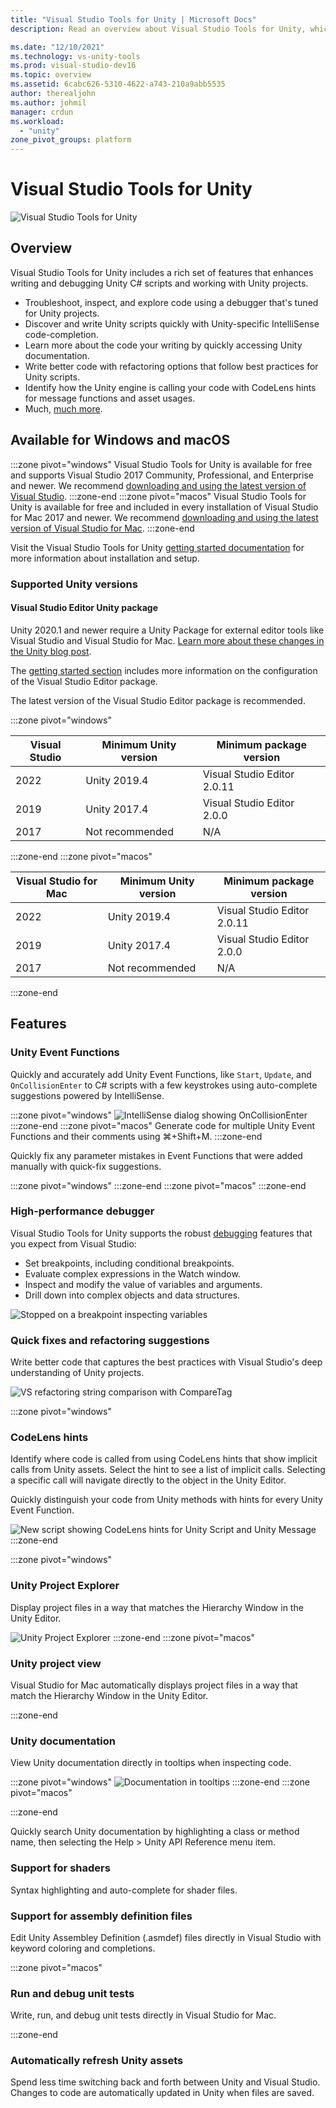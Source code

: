 ```yaml
---
title: "Visual Studio Tools for Unity | Microsoft Docs"
description: Read an overview about Visual Studio Tools for Unity, which is a free Visual Studio extension that helps you develop cross-platform games and apps with Unity.

ms.date: "12/10/2021"
ms.technology: vs-unity-tools
ms.prod: visual-studio-dev16
ms.topic: overview
ms.assetid: 6cabc626-5310-4622-a743-210a9abb5535
author: therealjohn
ms.author: johmil
manager: crdun
ms.workload:
  - "unity"
zone_pivot_groups: platform
---
```

# Visual Studio Tools for Unity
![Visual Studio Tools for Unity](../media/hero.png)

## Overview
Visual Studio Tools for Unity includes a rich set of features that enhances writing and debugging Unity C# scripts and working with Unity projects.

* Troubleshoot, inspect, and explore code using a debugger that's tuned for Unity projects.
* Discover and write Unity scripts quickly with Unity-specific IntelliSense code-completion.
* Learn more about the code your writing by quickly accessing Unity documentation.
* Write better code with refactoring options that follow best practices for Unity scripts.
* Identify how the Unity engine is calling your code with CodeLens hints for message functions and asset usages.
* Much, [much more](#features).

## Available for Windows and macOS
:::zone pivot="windows"
Visual Studio Tools for Unity is available for free and supports Visual Studio 2017 Community, Professional, and Enterprise and newer. We recommend [downloading and using the latest version of Visual Studio](https://visualstudio.microsoft.com/downloads/).
:::zone-end
:::zone pivot="macos"
Visual Studio Tools for Unity is available for free and included in every installation of Visual Studio for Mac 2017 and newer. We recommend [downloading and using the latest version of Visual Studio for Mac](https://visualstudio.microsoft.com/downloads/).
:::zone-end

Visit the Visual Studio Tools for Unity [getting started documentation](getting-started-with-visual-studio-tools-for-unity.md) for more information about installation and setup.

### Supported Unity versions
#### Visual Studio Editor Unity package
Unity 2020.1 and newer require a Unity Package for external editor tools like Visual Studio and Visual Studio for Mac. [Learn more about these changes in the Unity blog post](https://unity.com/releases/2020-1/programmer-tools#verified-ide-packages-now-include-visual-studio).

The [getting started section](getting-started-with-visual-studio-tools-for-unity.md) includes more information on the configuration of the Visual Studio Editor package.

The latest version of the Visual Studio Editor package is recommended.

:::zone pivot="windows"

|Visual Studio  |Minimum Unity version|Minimum package version|
|---------------|---------------------|-----------------------|
|2022           |Unity 2019.4         |Visual Studio Editor 2.0.11|
|2019           |Unity 2017.4         |Visual Studio Editor 2.0.0|
|2017           |Not recommended      |N/A
:::zone-end
:::zone pivot="macos"

|Visual Studio for Mac |Minimum Unity version|Minimum package version|
|---------------|---------------------|-----------------------|
|2022           |Unity 2019.4         |Visual Studio Editor 2.0.11|
|2019           |Unity 2017.4         |Visual Studio Editor 2.0.0|
|2017           |Not recommended      |N/A
:::zone-end

## Features
### Unity Event Functions
Quickly and accurately add Unity Event Functions, like `Start`, `Update`, and `OnCollisionEnter` to C# scripts with a few keystrokes using auto-complete suggestions powered by IntelliSense. 

:::zone pivot="windows"
![IntelliSense dialog showing OnCollisionEnter](../media/vs/intellisense-example.png)
:::zone-end
:::zone pivot="macos"
Generate code for multiple Unity Event Functions and their comments using ⌘+Shift+M.
:::zone-end

Quickly fix any parameter mistakes in Event Functions that were added manually with quick-fix suggestions.

:::zone pivot="windows"
:::zone-end
:::zone pivot="macos"
:::zone-end

### High-performance debugger
Visual Studio Tools for Unity supports the robust [debugging](using-visual-studio-tools-for-unity.md#unity-debugging) features that you expect from Visual Studio:

* Set breakpoints, including conditional breakpoints.
* Evaluate complex expressions in the Watch window.
* Inspect and modify the value of variables and arguments.
* Drill down into complex objects and data structures.

![Stopped on a breakpoint inspecting variables](../media/vs/debugging-inspecting.png)

### Quick fixes and refactoring suggestions
Write better code that captures the best practices with Visual Studio's deep understanding of Unity projects.

![VS refactoring string comparison with CompareTag](../media/vs/unity-diagnostics.png)

:::zone pivot="windows"
### CodeLens hints
Identify where code is called from using CodeLens hints that show implicit calls from Unity assets. Select the hint to see a list of implicit calls. Selecting a specific call will navigate directly to the object in the Unity Editor.

Quickly distinguish your code from Unity methods with hints for every Unity Event Function.

 ![New script showing CodeLens hints for Unity Script and Unity Message](../media/vs/codelens-support.png)
:::zone-end

:::zone pivot="windows"
### Unity Project Explorer
Display project files in a way that matches the Hierarchy Window in the Unity Editor.

![Unity Project Explorer](../media/vs/unity-project-explorer.png)
:::zone-end
:::zone pivot="macos"
### Unity project view
Visual Studio for Mac automatically displays project files in a way that match the Hierarchy Window in the Unity Editor.

:::zone-end

### Unity documentation
View Unity documentation directly in tooltips when inspecting code.

:::zone pivot="windows"
![Documentation in tooltips](../media/vs/visual-studio-tools-unity-documentation-tooltips.png)
:::zone-end
:::zone pivot="macos"

:::zone-end

Quickly search Unity documentation by highlighting a class or method name, then selecting the Help > Unity API Reference menu item.

### Support for shaders
Syntax highlighting and auto-complete for shader files. 

### Support for assembly definition files
Edit Unity Assembley Definition (.asmdef) files directly in Visual Studio with keyword coloring and completions.

:::zone pivot="macos"
### Run and debug unit tests
Write, run, and debug unit tests directly in Visual Studio for Mac.

:::zone-end

### Automatically refresh Unity assets
Spend less time switching back and forth between Unity and Visual Studio. Changes to code are automatically updated in Unity when files are saved.
